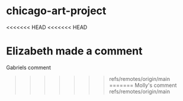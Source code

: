 # chicago-art-project
<<<<<<< HEAD
<<<<<<< HEAD

Elizabeth made a comment
=======
Gabriels comment
>>>>>>> refs/remotes/origin/main
=======
Molly's comment
>>>>>>> refs/remotes/origin/main
